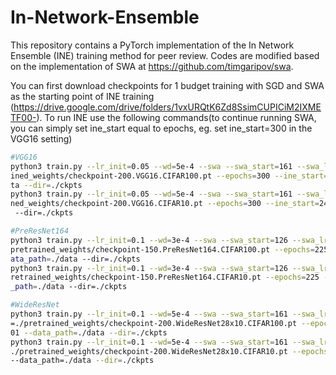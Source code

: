 # In-Network-Ensemble

This repository contains a PyTorch implementation of the In Network Ensemble (INE) training method for peer review. Codes are modified based on the implementation of SWA at https://github.com/timgaripov/swa.

You can first download checkpoints for 1 budget training with SGD and SWA as the starting point of INE training (https://drive.google.com/drive/folders/1vxURQtK6Zd8SsimCUPICiM2IXMETF00-). To run INE use the following commands(to continue running SWA, you can simply set ine_start equal to epochs, eg. set ine_start=300 in the VGG16 setting)

```bash
#VGG16 
python3 train.py --lr_init=0.05 --wd=5e-4 --swa --swa_start=161 --swa_lr=0.01 --dataset=CIFAR100 --model=VGG16 --resume=./pretra
ined_weights/checkpoint-200.VGG16.CIFAR100.pt --epochs=300 --ine_start=240 --ine_lr_init=0.005 --ine_noise=0.01 --data_path=./da
ta --dir=./ckpts
python3 train.py --lr_init=0.05 --wd=5e-4 --swa --swa_start=161 --swa_lr=0.01 --dataset=CIFAR10 --model=VGG16 --resume=./pretrai
ned_weights/checkpoint-200.VGG16.CIFAR10.pt --epochs=300 --ine_start=240 --ine_lr_init=0.005 --ine_noise=0.01 --data_path=./data
 --dir=./ckpts

#PreResNet164
python3 train.py --lr_init=0.1 --wd=3e-4 --swa --swa_start=126 --swa_lr=0.05 --dataset=CIFAR100 --model=PreResNet164 --resume=./
pretrained_weights/checkpoint-150.PreResNet164.CIFAR100.pt --epochs=225 --ine_start=200 --ine_lr_init=0.01 --ine_noise=0.001 --d
ata_path=./data --dir=./ckpts
python3 train.py --lr_init=0.1 --wd=3e-4 --swa --swa_start=126 --swa_lr=0.01 --dataset=CIFAR10 --model=PreResNet164 --resume=./p
retrained_weights/checkpoint-150.PreResNet164.CIFAR10.pt --epochs=225 --ine_start=200 --ine_lr_init=0.01 --ine_noise=0.01 --data
_path=./data --dir=./ckpts

#WideResNet
python3 train.py --lr_init=0.1 --wd=5e-4 --swa --swa_start=161 --swa_lr=0.05 --dataset=CIFAR100 --model=WideResNet28x10 --resume
=./pretrained_weights/checkpoint-200.WideResNet28x10.CIFAR100.pt --epochs=300 --ine_start=240 --ine_lr_init=0.01 --ine_noise=0.0
01 --data_path=./data --dir=./ckpts
python3 train.py --lr_init=0.1 --wd=5e-4 --swa --swa_start=161 --swa_lr=0.05 --dataset=CIFAR10 --model=WideResNet28x10 --resume=
./pretrained_weights/checkpoint-200.WideResNet28x10.CIFAR10.pt --epochs=300 --ine_start=240 --ine_lr_init=0.01 --ine_noise=0.01
--data_path=./data --dir=./ckpts
```
